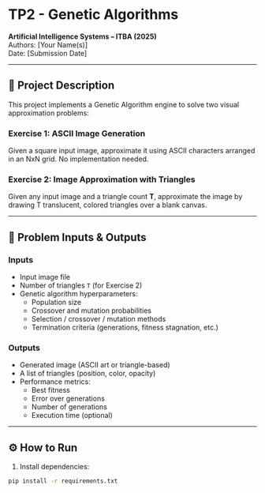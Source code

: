 # TP2 - Genetic Algorithms
**Artificial Intelligence Systems – ITBA (2025)**  
Authors: [Your Name(s)]  
Date: [Submission Date]  

---

## 📘 Project Description

This project implements a Genetic Algorithm engine to solve two visual approximation problems:

### Exercise 1: ASCII Image Generation
Given a square input image, approximate it using ASCII characters arranged in an NxN grid. No implementation needed. 

### Exercise 2: Image Approximation with Triangles
Given any input image and a triangle count **T**, approximate the image by drawing T translucent, colored triangles over a blank canvas.

---

## 🧠 Problem Inputs & Outputs

### Inputs
- Input image file
- Number of triangles `T` (for Exercise 2)
- Genetic algorithm hyperparameters:
  - Population size
  - Crossover and mutation probabilities
  - Selection / crossover / mutation methods
  - Termination criteria (generations, fitness stagnation, etc.)

### Outputs
- Generated image (ASCII art or triangle-based)
- A list of triangles (position, color, opacity)
- Performance metrics:
  - Best fitness
  - Error over generations
  - Number of generations
  - Execution time (optional)

---

## ⚙️ How to Run

1. Install dependencies:
```bash
pip install -r requirements.txt
